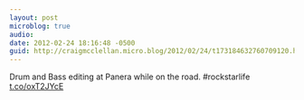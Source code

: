 ```yaml
---
layout: post
microblog: true
audio: 
date: 2012-02-24 18:16:48 -0500
guid: http://craigmcclellan.micro.blog/2012/02/24/t173184632760709120.html
---
```

Drum and Bass editing at Panera while on the road. #rockstarlife [t.co/oxT2JYcE](http://t.co/oxT2JYcE)
